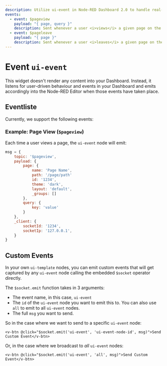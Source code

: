 ```yaml
---
description: Utilize ui-event in Node-RED Dashboard 2.0 to handle real-time events and user interactions effectively.
events:
  - event: $pageview
    payload: "{ page, query }"
    description: Sent whenever a user <i>views</i> a given page on the Dashboard. Details the Dashboard-defined Page and any query parameters found in the URL.
  - event: $pageleave
    payload: "{ page }"
    description: Sent whenever a user <i>leaves</i> a given page on the Dashboard
---
```


<script setup>
    import EventsList from '../../components/EventsList.vue'
    import AddedIn from '../../components/AddedIn.vue'
</script>

# Event `ui-event` <AddedIn version="0.9.0" />

This widget doesn't render any content into your Dashboard. Instead, it listens for user-driven behaviour and events in your Dashboard and emits accordingly into the Node-RED Editor when those events have taken place.

## Eventliste

Currently, we support the following events:

<EventsList />

### Example: Page View (`$pageview`)

Each time a user views a page, the `ui-event` node will emit:

```js
msg = {
    topic: '$pageview',
    payload: {
        page: {
            name: 'Page Name',
            path: '/page/path'
            id: '1234',
            theme: 'dark',
            layout: 'default',
            _groups: []
        },
        query: {
            key: 'value'
        }
    },
    _client: {
        socketId: '1234',
        socketIp: '127.0.0.1',
    }
}
```

## Custom Events

In your own `ui-template` nodes, you can emit custom events that will get captured by any `ui-event` node calling the embedded `$socket` operator directly.

The `$socket.emit` function takes in 3 arguments:

- The event name, in this case, `ui-event`
- The `id` of the `ui-event` node you want to emit this to. You can also use `all` to emit to all `ui-event` nodes.
- The full `msg` you want to send.

So in the case where we want to send to a specific `ui-event` node:

```vue
<v-btn @click="$socket.emit('ui-event', 'ui-event-node-id', msg)">Send Custom Event</v-btn>
```

Or, in the case where we broadcast to _all_ `ui-event` nodes:

```vue
<v-btn @click="$socket.emit('ui-event', 'all', msg)">Send Custom Event</v-btn>
```